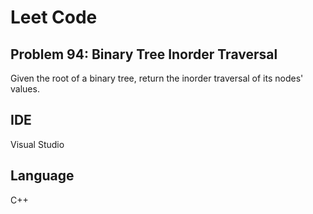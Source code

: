 # Leet Code
## Problem 94: Binary Tree Inorder Traversal

Given the root of a binary tree, return the inorder traversal of its nodes' values.

## IDE
Visual Studio

## Language
C++
